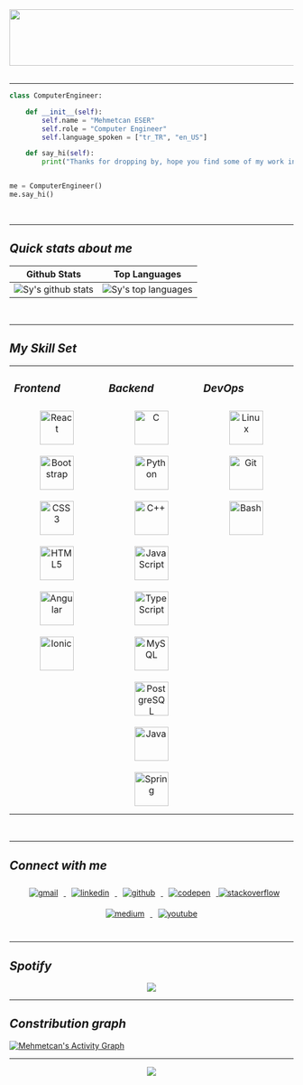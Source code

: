 <!-- coder.gif -->
<div align="center">
  <img src="https://media.giphy.com/media/MYI6NK4JOGpOzOriEg/giphy.gif" align="center" height="100" width="800" />
</div>
</br>
<hr>

<!-- about me code -->
```python
class ComputerEngineer:

    def __init__(self):
        self.name = "Mehmetcan ESER"
        self.role = "Computer Engineer"
        self.language_spoken = ["tr_TR", "en_US"]

    def say_hi(self):
        print("Thanks for dropping by, hope you find some of my work interesting.")


me = ComputerEngineer()
me.say_hi()
```
</br>
<hr>

<!-- snake -->
<!-- ![Snake animation](https://github.com/thepiyushmalhotra/thepiyushmalhotra/blob/output/github-contribution-grid-snake.svg) -->

<!-- quick stats about me -->
## ***Quick stats about me***
| Github Stats | Top Languages | 
| --- | --- |
| ![Sy's github stats](https://github-readme-stats.vercel.app/api?username=mces58&show_icons=true&count_private=true&hide_border=false&bg_color=30,FD841F,9C2C77&title_color=fff&text_color=000) | ![Sy's top languages](https://github-readme-stats.vercel.app/api/top-langs/?username=mces58&hide_border=false&bg_color=70,181818,850E35&title_color=fff&text_color=fff) |
</br>
<hr>

<!-- my skill set -->
## ***My Skill Set***
<table><tr><td valign="top" width="33%">

### ***Frontend***
<div align="center">  
<a href="https://reactjs.org/" target="_blank"><img style="margin: 10px" src="https://profilinator.rishav.dev/skills-assets/react-original-wordmark.svg" alt="React" height="60" /></a>  
<a href="https://getbootstrap.com/docs/3.4/javascript/" target="_blank"><img style="margin: 10px" src="https://profilinator.rishav.dev/skills-assets/bootstrap-plain.svg" alt="Bootstrap" height="60" /></a>  
<a href="https://www.w3schools.com/css/" target="_blank"><img style="margin: 10px" src="https://profilinator.rishav.dev/skills-assets/css3-original-wordmark.svg" alt="CSS3" height="60" /></a>  
<a href="https://en.wikipedia.org/wiki/HTML5" target="_blank"><img style="margin: 10px" src="https://profilinator.rishav.dev/skills-assets/html5-original-wordmark.svg" alt="HTML5" height="60" /></a>  
<a href="https://angular.io/" target="_blank"><img style="margin: 10px" src="https://profilinator.rishav.dev/skills-assets/angularjs-original.svg" alt="Angular" height="60" /></a>  
<a href="https://www.ionicframework.com/" target="_blank"><img style="margin: 10px" src="https://profilinator.rishav.dev/skills-assets/ionic.svg" alt="Ionic" height="60" /></a>  
</div>

</td><td valign="top" width="33%">

### ***Backend*** 
<div align="center">  
<a href="https://www.cprogramming.com/" target="_blank"><img style="margin: 10px" src="https://profilinator.rishav.dev/skills-assets/c-original.svg" alt="C" height="60" /></a>  
<a href="https://www.python.org/" target="_blank"><img style="margin: 10px" src="https://profilinator.rishav.dev/skills-assets/python-original.svg" alt="Python" height="60" /></a>  
<a href="https://www.cplusplus.com/" target="_blank"><img style="margin: 10px" src="https://profilinator.rishav.dev/skills-assets/cplusplus-original.svg" alt="C++" height="60" /></a>  
<a href="https://www.javascript.com/" target="_blank"><img style="margin: 10px" src="https://profilinator.rishav.dev/skills-assets/javascript-original.svg" alt="JavaScript" height="60" /></a>  
<a href="https://www.typescriptlang.org/" target="_blank"><img style="margin: 10px" src="https://profilinator.rishav.dev/skills-assets/typescript-original.svg" alt="TypeScript" height="60" /></a>  
<a href="https://www.mysql.com/" target="_blank"><img style="margin: 10px" src="https://profilinator.rishav.dev/skills-assets/mysql-original-wordmark.svg" alt="MySQL" height="60" /></a>  
<a href="https://www.postgresql.org/" target="_blank"><img style="margin: 10px" src="https://profilinator.rishav.dev/skills-assets/postgresql-original-wordmark.svg" alt="PostgreSQL" height="60" /></a>  
<a href="https://www.java.com/" target="_blank"><img style="margin: 10px" src="https://profilinator.rishav.dev/skills-assets/java-original-wordmark.svg" alt="Java" height="60" /></a>  
<a href="https://docs.spring.io/spring-framework/docs/3.0.x/reference/expressions.html#:~:text=The%20Spring%20Expression%20Language%20(SpEL,and%20basic%20string%20templating%20functionality." target="_blank"><img style="margin: 10px" src="https://profilinator.rishav.dev/skills-assets/springio-icon.svg" alt="Spring" height="60" /></a>  
</div>

</td><td valign="top" width="33%">

### ***DevOps***  
<div align="center">  
<a href="https://www.linux.org/" target="_blank"><img style="margin: 10px" src="https://profilinator.rishav.dev/skills-assets/linux-original.svg" alt="Linux" height="60" /></a>  
<a href="https://github.com/" target="_blank"><img style="margin: 10px" src="https://profilinator.rishav.dev/skills-assets/git-scm-icon.svg" alt="Git" height="60" /></a>  
<a href="https://www.gnu.org/software/bash/" target="_blank"><img style="margin: 10px" src="https://profilinator.rishav.dev/skills-assets/gnu_bash-icon.svg" alt="Bash" height="60" /></a>  
</div>

</td></tr></table>  
<br/>  
<hr>

<!-- connect with me --->
## ***Connect with me***
<div align="center">
<a href="https://ceser446@gmail.com" target="_blank">
<img src=https://img.shields.io/badge/Gmail-D14836?style=for-the-badge&logo=gmail&logoColor=black alt=gmail style="margin: 10px;" />
</a>
<a href="https://linkedin.com/in/mehmetcan-eser-1265a7210" target="_blank">
<img src=https://img.shields.io/badge/linkedin-%231E77B5.svg?&style=for-the-badge&logo=linkedin&logoColor=black alt=linkedin style="margin: 10px;" />
</a>
<a href="https://github.com/mces58" target="_blank">
<img src=https://img.shields.io/badge/github-%2324292e.svg?&style=for-the-badge&logo=github&logoColor=white alt=github style="margin: 10px;" />
</a>
<a href="https://codepen.com/mc_es58" target="_blank">
<img src=https://img.shields.io/badge/codepen-%23131417.svg?&style=for-the-badge&logo=codepen&logoColor=white alt=codepen style="margin: 10px;" />
</a>
<a href="https://stackoverflow.com/users/20206939/can" target="_blank">
<img src=https://img.shields.io/badge/stackoverflow-%23F28032.svg?&style=for-the-badge&logo=stackoverflow&logoColor=black alt=stackoverflow style="margi: 10px;" />
</a>
<a href="https://medium.com/@ceser446" target="_blank">
<img src=https://img.shields.io/badge/medium-%23292929.svg?&style=for-the-badge&logo=medium&logoColor=white alt=medium style="margin: 10px;" />
</a>
<a href="https://www.youtube.com/channel/UCwkBsL4p43ktNKS0tP-fqiw" target="_blank">
<img src=https://img.shields.io/badge/youtube-%23EE4831.svg?&style=for-the-badge&logo=youtube&logoColor=black alt=youtube style="margin: 10px;" />
</a>  
</div>  
<br/>
<hr>

<!-- music -->
## ***Spotify***
<div align="center"><img src="https://spotify-github-profile.vercel.app/api/view?uid=31v4s6i6rxks276x5y3odfmltlbi&cover_image=true&theme=default&show_offline=false&background_color=121212&bar_color_cover=true" /></div>  
<hr>

<!-- constribution graph -->
## ***Constribution graph***
<a href="https://github.com/mces58/github-readme-activity-graph"><img alt="Mehmetcan's Activity Graph" src="https://denvercoder1-activity-graph.herokuapp.com/graph/?username=mces58&bg_color=1F222E&color=F8D866&line=F85D7F&point=FFF&hide_border=true" /></a>
</br>
<hr>

<div align="center">
<img src="https://komarev.com/ghpvc/?username=mces58&&style=flat-square" align="center" />
</div>
